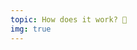 ```yaml
---
topic: How does it work? 🤔
img: true
---
```


<slider-img src="/docs.png" alt="A screenshot of the VuePress docs opened in VSCode, showing the directory structure on the left and markdown content on the right." caption="VuePress docs in VSCode"/>
